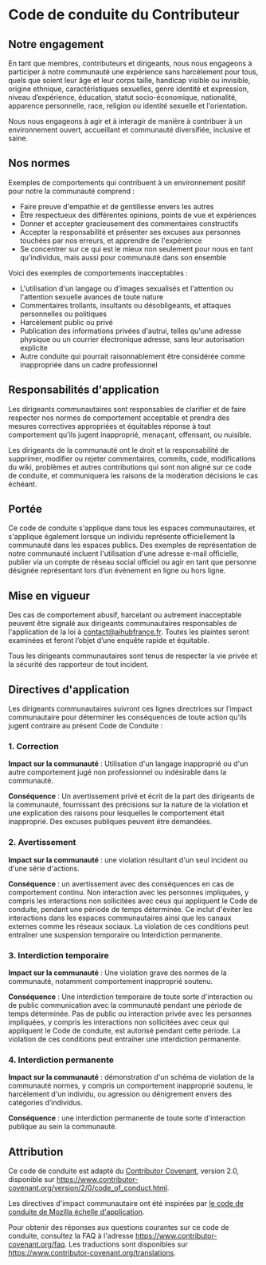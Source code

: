 # Code de conduite du Contributeur

## Notre engagement

En tant que membres, contributeurs et dirigeants, nous nous engageons à participer à notre
communauté une expérience sans harcèlement pour tous, quels que soient leur âge et leur corps
taille, handicap visible ou invisible, origine ethnique, caractéristiques sexuelles, genre
identité et expression, niveau d’expérience, éducation, statut socio-économique,
nationalité, apparence personnelle, race, religion ou identité sexuelle
et l'orientation.

Nous nous engageons à agir et à interagir de manière à contribuer à un environnement ouvert, accueillant et
communauté diversifiée, inclusive et saine.

## Nos normes

Exemples de comportements qui contribuent à un environnement positif pour notre
la communauté comprend :

* Faire preuve d'empathie et de gentillesse envers les autres
* Être respectueux des différentes opinions, points de vue et expériences
* Donner et accepter gracieusement des commentaires constructifs
* Accepter la responsabilité et présenter ses excuses aux personnes touchées par nos erreurs,
   et apprendre de l'expérience
* Se concentrer sur ce qui est le mieux non seulement pour nous en tant qu'individus, mais aussi pour
   communauté dans son ensemble

Voici des exemples de comportements inacceptables :

* L'utilisation d'un langage ou d'images sexualisés et l'attention ou l'attention sexuelle
   avances de toute nature
* Commentaires trollants, insultants ou désobligeants, et attaques personnelles ou politiques
* Harcèlement public ou privé
* Publication des informations privées d'autrui, telles qu'une adresse physique ou un courrier électronique
   adresse, sans leur autorisation explicite
* Autre conduite qui pourrait raisonnablement être considérée comme inappropriée dans un
   cadre professionnel

## Responsabilités d'application

Les dirigeants communautaires sont responsables de clarifier et de faire respecter nos normes de
comportement acceptable et prendra des mesures correctives appropriées et équitables
réponse à tout comportement qu'ils jugent inapproprié, menaçant, offensant,
ou nuisible.

Les dirigeants de la communauté ont le droit et la responsabilité de supprimer, modifier ou rejeter
commentaires, commits, code, modifications du wiki, problèmes et autres contributions qui sont
non aligné sur ce code de conduite, et communiquera les raisons de la modération
décisions le cas échéant.

## Portée

Ce code de conduite s'applique dans tous les espaces communautaires, et s'applique également lorsque
un individu représente officiellement la communauté dans les espaces publics.
Des exemples de représentation de notre communauté incluent l'utilisation d'une adresse e-mail officielle,
publier via un compte de réseau social officiel ou agir en tant que personne désignée
représentant lors d’un événement en ligne ou hors ligne.

## Mise en vigueur

Des cas de comportement abusif, harcelant ou autrement inacceptable peuvent être
signalé aux dirigeants communautaires responsables de l'application de la loi à
contact@aihubfrance.fr.
Toutes les plaintes seront examinées et feront l’objet d’une enquête rapide et équitable.

Tous les dirigeants communautaires sont tenus de respecter la vie privée et la sécurité des
rapporteur de tout incident.

## Directives d'application

Les dirigeants communautaires suivront ces lignes directrices sur l’impact communautaire pour déterminer
les conséquences de toute action qu’ils jugent contraire au présent Code de Conduite :

### 1. Correction

**Impact sur la communauté** : Utilisation d'un langage inapproprié ou d'un autre comportement jugé
non professionnel ou indésirable dans la communauté.

**Conséquence** : Un avertissement privé et écrit de la part des dirigeants de la communauté, fournissant
des précisions sur la nature de la violation et une explication des raisons pour lesquelles
le comportement était inapproprié. Des excuses publiques peuvent être demandées.

### 2. Avertissement

**Impact sur la communauté** : une violation résultant d'un seul incident ou d'une série
d'actions.

**Conséquence** : un avertissement avec des conséquences en cas de comportement continu. Non
interaction avec les personnes impliquées, y compris les interactions non sollicitées avec
ceux qui appliquent le Code de conduite, pendant une période de temps déterminée. Ce
inclut d'éviter les interactions dans les espaces communautaires ainsi que les canaux externes
comme les réseaux sociaux. La violation de ces conditions peut entraîner une suspension temporaire ou
Interdiction permanente.

### 3. Interdiction temporaire

**Impact sur la communauté** : Une violation grave des normes de la communauté, notamment
comportement inapproprié soutenu.

**Conséquence** : Une interdiction temporaire de toute sorte d'interaction ou de public
communication avec la communauté pendant une période de temps déterminée. Pas de public ou
interaction privée avec les personnes impliquées, y compris les interactions non sollicitées
avec ceux qui appliquent le Code de conduite, est autorisé pendant cette période.
La violation de ces conditions peut entraîner une interdiction permanente.

### 4. Interdiction permanente

**Impact sur la communauté** : démonstration d'un schéma de violation de la communauté
normes, y compris un comportement inapproprié soutenu, le harcèlement d'un
individu, ou agression ou dénigrement envers des catégories d’individus.

**Conséquence** : une interdiction permanente de toute sorte d'interaction publique au sein
la communauté.

## Attribution

Ce code de conduite est adapté du [Contributor Covenant](https://www.contributor-covenant.org/),
version 2.0, disponible sur https://www.contributor-covenant.org/version/2/0/code_of_conduct.html.

Les directives d'impact communautaire ont été inspirées par [le code de conduite de Mozilla
échelle d'application](https://github.com/mozilla/diversity).


Pour obtenir des réponses aux questions courantes sur ce code de conduite, consultez la FAQ à l'adresse
https://www.contributor-covenant.org/faq. Les traductions sont disponibles sur
https://www.contributor-covenant.org/translations.
